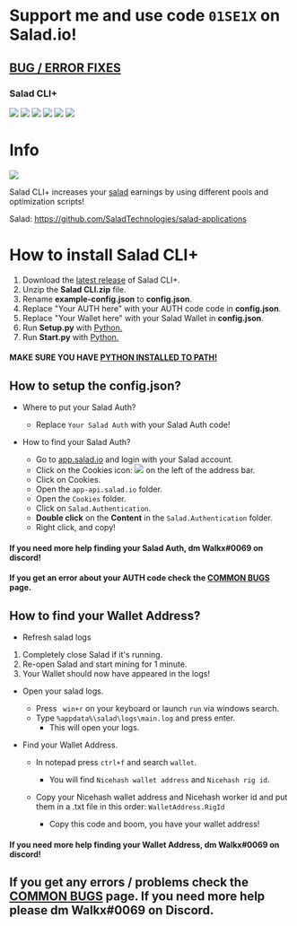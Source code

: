 # Support me and use code `01SE1X` on Salad.io!


## [BUG / ERROR FIXES](https://github.com/Walker21390/SaladCLI_Plus/blob/main/CommonBugs.md)

### Salad CLI+

![](https://img.shields.io/github/stars/Walker21390/SaladCLI_Plus.svg) ![](https://img.shields.io/github/forks/Walker21390/SaladCLI_Plus.svg) ![](https://img.shields.io/github/tag/Walker21390/SaladCLI_Plus.svg) ![](https://img.shields.io/github/release/Walker21390/SaladCLI_Plus.svg) ![](https://img.shields.io/github/issues/Walker21390/SaladCLI_Plus.svg) ![](https://img.shields.io/github/license/Walker21390/SaladCLI_Plus.svg)

# Info

![](https://i.imgur.com/CpeBkm7.png?size=300)

Salad CLI+ increases your [salad](https://github.com/SaladTechnologies/salad-applications "salad") earnings by using different pools and optimization scripts!

Salad: https://github.com/SaladTechnologies/salad-applications


# How to install Salad CLI+

1. Download the [latest release](https://github.com/Walker21390/SaladCLI/releases "latest release") of Salad CLI+.
2. Unzip the **Salad CLI.zip** file.
3. Rename **example-config.json** to **config.json**.
4. Replace "Your AUTH here" with your AUTH code code in **config.json**.
5. Replace "Your Wallet here" with your Salad Wallet in **config.json**.
6. Run **Setup.py** with [Python.](https://www.python.org "Python")
7. Run **Start.py** with [Python.](https://www.python.org "Python")

#### MAKE SURE YOU HAVE [PYTHON INSTALLED TO PATH!](https://datatofish.com/add-python-to-windows-path)


## How to setup the config.json?

+ Where to put your Salad Auth?
	* Replace `Your Salad Auth` with your Salad Auth code!

+ How to find your Salad Auth?
	* Go to [app.salad.io](https://app.salad.io "app.salad.io") and login with your Salad account.
	* Click on the Cookies icon: ![](https://images-ext-2.discordapp.net/external/307zW6hU-4O2g0TaCN3VXR29D-byDrPOxcvtV7k5fTs/https/i.imgur.com/rCpRXdW.png) on the left of the address bar.
	* Click on Cookies.
	* Open the `app-api.salad.io` folder.
	* Open the `Cookies` folder.
	* Click on `Salad.Authentication`.
	* **Double click** on the **Content** in the `Salad.Authentication` folder.
	* Right click, and copy!

#### If you need more help finding your Salad Auth, dm Walkx#0069 on discord!
#### If you get an error about your AUTH code check the [COMMON BUGS](https://github.com/Walker21390/SaladCLI_Plus/blob/main/CommonBugs.md) page.


## How to find your Wallet Address?
* Refresh salad logs
1. Completely close Salad if it's running.
2. Re-open Salad and start mining for 1 minute.
3. Your Wallet should now have appeared in the logs!

* Open your salad logs.
	+ Press ` win+r` on your keyboard or launch `run` via windows search.
	+ Type `%appdata%\salad\logs\main.log` and press enter.
		- This will open your logs.

* Find your Wallet Address.
	+ In notepad press `ctrl+f` and search `wallet`.
		- You will find `Nicehash wallet address` and `Nicehash rig id`.
	+ Copy your Nicehash wallet address and Nicehash worker id and put them in a .txt file in this order: `WalletAddress.RigId`
		
		- Copy this code and boom, you have your wallet address!
		
#### If you need more help finding your Wallet Address, dm Walkx#0069 on discord!

## If you get any errors / problems check the [COMMON BUGS](https://github.com/Walker21390/SaladCLI_Plus/blob/main/CommonBugs.md) page. If you need more help please dm Walkx#0069 on Discord.
